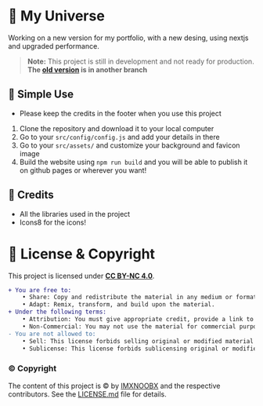 # 🔱 My Universe

Working on a new version for my portfolio, with a new desing, using nextjs and upgraded performance.

> **Note:** This project is still in development and not ready for production. **The [old version](https://github.com/IMXNOOBX/my-universe/tree/old-2023) is in another branch**

## 🌳 Simple Use

* Please keep the credits in the footer when you use this project

1. Clone the repository and download it to your local computer
2. Go to your `src/config/config.js` and add your details in there
3. Go to your `src/assets/` and customize your background and favicon image
4. Build the website using `npm run build` and you will be able to publish it on github pages or wherever you want!

## 💫 Credits

* All the libraries used in the project
* Icons8 for the icons!

# 🔖 License & Copyright

This project is licensed under [**CC BY-NC 4.0**](https://creativecommons.org/licenses/by-nc/4.0/).
```diff
+ You are free to:
	• Share: Copy and redistribute the material in any medium or format.
	• Adapt: Remix, transform, and build upon the material.
+ Under the following terms:
	• Attribution: You must give appropriate credit, provide a link to original the source repository, and indicate if changes were made.
	• Non-Commercial: You may not use the material for commercial purposes.
- You are not allowed to:
	• Sell: This license forbids selling original or modified material for commercial purposes.
	• Sublicense: This license forbids sublicensing original or modified material.
```
### ©️ Copyright
The content of this project is ©️ by [IMXNOOBX](https://github.com/IMXNOOBX) and the respective contributors. See the [LICENSE.md](LICENSE.md) file for details.